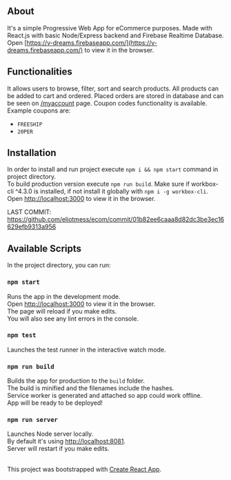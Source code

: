 ## About

It's a simple Progressive Web App for eCommerce purposes. Made with React.js with basic Node/Express backend and Firebase Realtime Database.<br>
Open [https://v-dreams.firebaseapp.com/](https://v-dreams.firebaseapp.com/) to view it in the browser.

## Functionalities

It allows users to browse, filter, sort and search products. All products can be added to cart and ordered. Placed orders are stored in database and can be seen on [/myaccount](https://v-dreams.firebaseapp.com/myaccount) page. Coupon codes functionality is available. Example coupons are:

* `FREESHIP`
* `20PER`

## Installation

In order to install and run project execute `npm i && npm start` command in project directory.<br>
To build production version execute `npm run build`. Make sure if workbox-cli ^4.3.0 is installed, if not install it globally with `npm i -g workbox-cli`.<br>
Open [http://localhost:3000](http://localhost:3000) to view it in the browser.

LAST COMMIT: https://github.com/eliotmess/ecom/commit/01b82ee6caaa8d82dc3be3ec16629efb9313a956

## Available Scripts

In the project directory, you can run:

### `npm start`

Runs the app in the development mode.<br>
Open [http://localhost:3000](http://localhost:3000) to view it in the browser.<br>
The page will reload if you make edits.<br>
You will also see any lint errors in the console.

### `npm test`

Launches the test runner in the interactive watch mode.

### `npm run build`

Builds the app for production to the `build` folder.<br>
The build is minified and the filenames include the hashes.<br>
Service worker is generated and attached so app could work offline.<br>
App will be ready to be deployed!

### `npm run server`

Launches Node server locally.<br>
By default it's using [http://localhost:8081](http://localhost:8081).<br>
Server will restart if you make edits.<br><br>

This project was bootstrapped with [Create React App](https://github.com/facebook/create-react-app).
